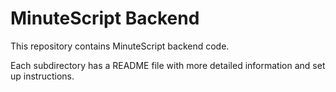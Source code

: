 # MinuteScript Backend
This repository contains MinuteScript backend code.

Each subdirectory has a README file with more detailed information
and set up instructions.